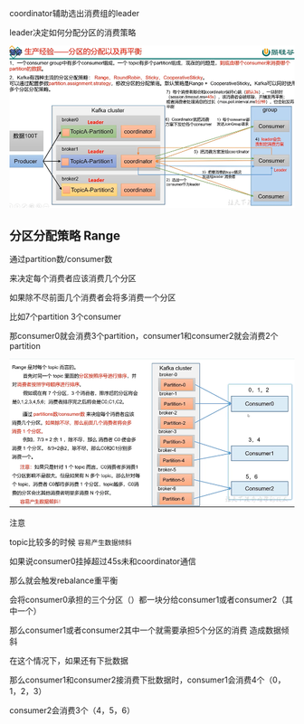 coordinator辅助选出消费组的leader

leader决定如何分配分区的消费策略

![img_85.png](img_85.png)

分区分配策略 Range
---

通过partition数/consumer数

来决定每个消费者应该消费几个分区

如果除不尽前面几个消费者会将多消费一个分区

比如7个partition 3个consumer

那consumer0就会消费3个partition，consumer1和consumer2就会消费2个partition

![img_86.png](img_86.png)

注意

topic比较多的时候 `容易产生数据倾斜`

如果说consumer0挂掉超过45s未和coordinator通信

那么就会触发rebalance重平衡 

会将consumer0承担的三个分区（）都一块分给consumer1或者consumer2（其中一个）

那么consumer1或者consumer2其中一个就需要承担5个分区的消费 造成数据倾斜

在这个情况下，如果还有下批数据

那么consumer1和consumer2接消费下批数据时，consumer1会消费4个（0，1，2，3）

consumer2会消费3个（4，5，6）